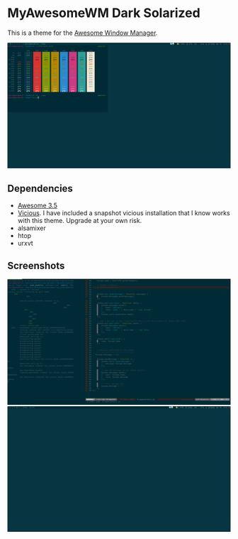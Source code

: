 MyAwesomeWM Dark Solarized
============
This is a theme for the [Awesome Window Manager](http://awesome.naquadah.org/).


![basic](screenshots/2014-04-30-125512_1600x900_scrot.png)

## Dependencies
- [Awesome 3.5](http://awesome.naquadah.org/download/)
- [Vicious](http://git.sysphere.org/vicious/). I have included a snapshot vicious installation that I know works with this theme. Upgrade at your own risk.
- alsamixer
- htop
- urxvt

## Screenshots

![busy](screenshots/busy.png)
![clean](screenshots/clean.png)
